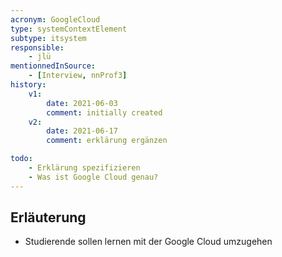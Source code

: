 ```yaml
---
acronym: GoogleCloud
type: systemContextElement
subtype: itsystem
responsible:
    - jlü
mentionnedInSource: 
    - [Interview, nnProf3]
history:
    v1:
        date: 2021-06-03
        comment: initially created
    v2: 
        date: 2021-06-17
        comment: erklärung ergänzen

todo:
    - Erklärung spezifizieren 
    - Was ist Google Cloud genau?
---
```


## Erläuterung

* Studierende sollen lernen mit der Google Cloud umzugehen

